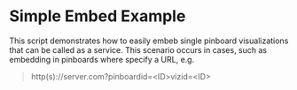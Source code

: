 # Simple Embed Example

This script demonstrates how to easily embeb single pinboard visualizations that can be called as a service.  This scenario occurs in cases, such as embedding in pinboards where specify a URL, e.g. 
> http(s)://server.com?pinboardid=&lt;ID&gt;vizid=&lt;ID&gt;
